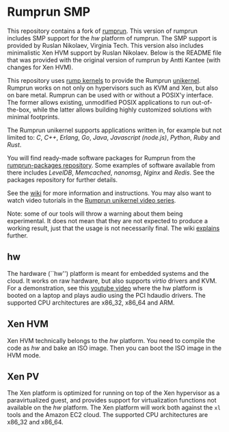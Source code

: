 Rumprun SMP
==========

This repository contains a fork of [rumprun](https://github.com/rumpkernel/rumprun). This version of rumprun includes SMP support for the _hw_ platform
of rumprun. The SMP support is provided by Ruslan Nikolaev, Virginia Tech.
This version also includes minimalistic Xen HVM support by Ruslan Nikolaev.
Below is the README file that was provided with the original version of
rumprun by Antti Kantee (with changes for Xen HVM).

This repository uses [rump kernels](http://rumpkernel.org) to provide
the Rumprun [unikernel](https://en.wikipedia.org/wiki/Unikernel).
Rumprun works on not only on hypervisors such as KVM and Xen, but also on
bare metal.  Rumprun can be used with or without a POSIX'y interface.
The former allows existing, unmodified POSIX applications to run
out-of-the-box, while the latter allows building highly customized
solutions with minimal footprints.

The Rumprun unikernel supports applications written in, for example
but not limited to: _C_, _C++_, _Erlang_, _Go_, _Java_, _Javascript (node.js)_,
_Python_, _Ruby_ and _Rust_.

You will find ready-made software packages for Rumprun from the
[rumprun-packages repository](http://repo.rumpkernel.org/rumprun-packages).
Some examples of software available from there includes _LevelDB_,
_Memcached_, _nanomsg_, _Nginx_ and _Redis_.  See the packages repository
for further details.

See the [wiki](http://wiki.rumpkernel.org/Repo:-rumprun) for more
information and instructions.  You may also want to watch video
tutorials in the
[Rumprun unikernel video series](http://wiki.rumpkernel.org/Tutorial%3A-Rumprun-unikernel-video-series).

Note: some of our tools will throw a warning about them
being experimental.  It does not mean that they
are not expected to produce a working result, just that the usage
is not necessarily final.  The wiki
[explains](http://wiki.rumpkernel.org/Repo%3A-rumprun#experimental-nature)
further.

hw
--

The hardware (``hw'') platform is meant for embedded systems
and the cloud.  It works on raw hardware, but also supports
_virtio_ drivers and KVM.  For a demonstration, see this [youtube
video](https://www.youtube.com/watch?v=EyeRplLMx4c) where the hw platform
is booted on a laptop and plays audio using the PCI hdaudio drivers.
The supported CPU architectures are x86_32, x86_64 and ARM.

Xen HVM
-------
Xen HVM technically belongs to the _hw_ platform. You need
to compile the code as _hw_ and bake an ISO image. Then you can boot
the ISO image in the HVM mode.

Xen PV
------

The Xen platform is optimized for running on top of the Xen hypervisor
as a paravirtualized guest, and provides support for virtualization
functions not available on the _hw_ platform.  The Xen platform will
work both against the `xl` tools and the Amazon EC2 cloud.
The supported CPU architectures are x86_32 and x86_64.
